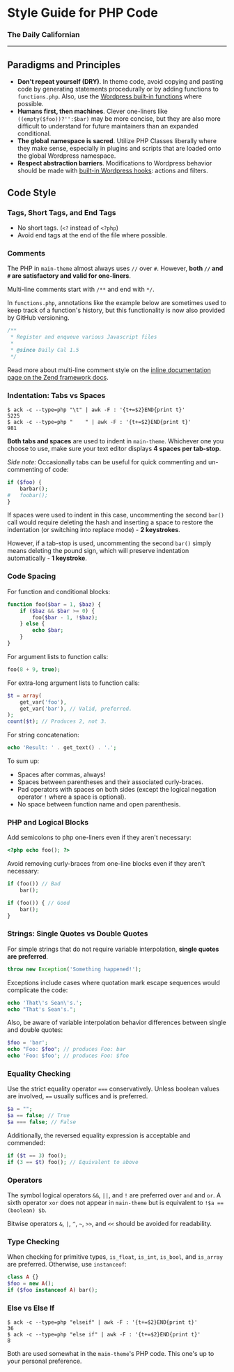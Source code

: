 # Style Guide for PHP Code

### The Daily Californian

---

##  Paradigms and Principles

 - **Don't repeat yourself (DRY)**. In theme code, avoid copying and pasting code by generating statements procedurally or by adding functions to `functions.php`. Also, use the [Wordpress built-in functions](http://codex.wordpress.org/Function_Reference/) where possible.
 - **Humans first, then machines**. Clever one-liners like `((empty($foo))?'':$bar)` may be more concise, but they are also more difficult to understand for future maintainers than an expanded conditional.
 - **The global namespace is sacred**. Utilize PHP Classes liberally where they make sense, especially in plugins and scripts that are loaded onto the global Wordpress namespace.
 - **Respect abstraction barriers**. Modifications to Wordpress behavior should be made with [built-in Wordpress hooks](http://codex.wordpress.org/Plugin_API#Hooks.2C_Actions_and_Filters): actions and filters.

##  Code Style

### Tags, Short Tags, and End Tags

 - No short tags. (`<?` instead of `<?php`)
 - Avoid end tags at the end of the file where possible.

### Comments

The PHP in `main-theme` almost always uses `//` over `#`. However, **both `//` and `#` are satisfactory and valid for one-liners**.

Multi-line comments start with `/**` and end with `*/`.

In `functions.php`, annotations like the example below are sometimes used to keep track of a function's history, but this functionality is now also provided by GitHub versioning.

```php
/**
 * Register and enqueue various Javascript files
 *
 * @since Daily Cal 1.5
 */
```

Read more about multi-line comment style on the [inline documentation page on the Zend framework docs](http://framework.zend.com/manual/1.12/en/coding-standard.coding-style.html#coding-standards.inline-documentation).

### Indentation: Tabs vs Spaces

```
$ ack -c --type=php "\t" | awk -F : '{t+=$2}END{print t}'
5225
$ ack -c --type=php "    " | awk -F : '{t+=$2}END{print t}'
981
```

**Both tabs and spaces** are used to indent in `main-theme`. Whichever one you choose to use, make sure your text editor displays **4 spaces per tab-stop**. 

*Side note:* Occasionally tabs can be useful for quick commenting and un-commenting of code:

```php
if ($foo) {
    barbar();
#   foobar();
}
```

If spaces were used to indent in this case, uncommenting the second `bar()` call would require deleting the hash and inserting a space to restore the indentation (or switching into replace mode) - **2 keystrokes**.

However, if a tab-stop is used, uncommenting the second `bar()` simply means deleting the pound sign, which will preserve indentation automatically - **1 keystroke**.

### Code Spacing

For function and conditional blocks:

```php
function foo($bar = 1, $baz) {
    if ($baz && $bar >= 0) {
        foo($bar - 1, !$baz);
    } else {
        echo $bar;
    }
}
```

For argument lists to function calls:

```php
foo(8 + 9, true);
```

For extra-long argument lists to function calls:

```php
$t = array(
    get_var('foo'),
    get_var('bar'), // Valid, preferred.
);
count($t); // Produces 2, not 3.
```

For string concatenation:

```php
echo 'Result: ' . get_text() . '.';
```

To sum up:

 - Spaces after commas, always!
 - Spaces between parentheses and their associated curly-braces.
 - Pad operators with spaces on both sides (except the logical negation operator `!` where a space is optional).
 - No space between function name and open parenthesis.

### PHP and Logical Blocks

Add semicolons to php one-liners even if they aren't necessary:

```php
<?php echo foo(); ?>
```

Avoid removing curly-braces from one-line blocks even if they aren't necessary:

```php
if (foo()) // Bad
    bar();

if (foo()) { // Good
    bar();
}
```

### Strings: Single Quotes vs Double Quotes

For simple strings that do not require variable interpolation, **single quotes are preferred**.

```php
throw new Exception('Something happened!');
```

Exceptions include cases where quotation mark escape sequences would complicate the code:

```php
echo 'That\'s Sean\'s.';
echo "That's Sean's.";
```

Also, be aware of variable interpolation behavior differences between single and double quotes:

```php
$foo = 'bar';
echo "Foo: $foo"; // produces Foo: bar
echo 'Foo: $foo'; // produces Foo: $foo
```

### Equality Checking

Use the strict equality operator `===` conservatively. Unless boolean values are involved, `==` usually suffices and is preferred.

```php
$a = "";
$a == false; // True
$a === false; // False
```

Additionally, the reversed equality expression is acceptable and commended:

```php
if ($t == 3) foo();
if (3 == $t) foo(); // Equivalent to above
```

### Operators

The symbol logical operators `&&`, `||`, and `!` are preferred over `and` and `or`. A sixth operator `xor` does not appear in `main-theme` but is equivalent to `!$a == (boolean) $b`.

Bitwise operators `&`, `|`, `^`, `~`, `>>`, and `<<` should be avoided for readability.

### Type Checking

When checking for primitive types, `is_float`, `is_int`, `is_bool`, and `is_array` are preferred. Otherwise, use `instanceof`:

```php
class A {}
$foo = new A();
if ($foo instanceof A) bar();
```

### Else vs Else If

```
$ ack -c --type=php "elseif" | awk -F : '{t+=$2}END{print t}'
36
$ ack -c --type=php "else if" | awk -F : '{t+=$2}END{print t}'
8
```

Both are used somewhat in the `main-theme`'s PHP code. This one's up to your personal preference.